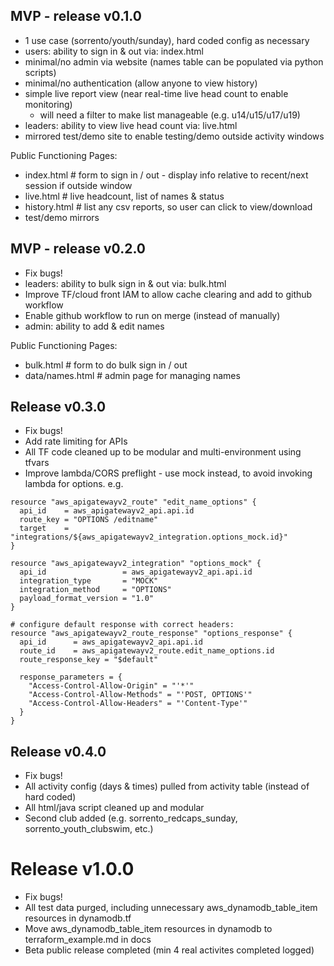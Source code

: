 ## MVP - release v0.1.0

- 1 use case (sorrento/youth/sunday), hard coded config as necessary
- users: ability to sign in & out via: index.html
- minimal/no admin via website (names table can be populated via python scripts)
- minimal/no authentication (allow anyone to view history)
- simple live report view (near real-time live head count to enable monitoring)
  - will need a filter to make list manageable (e.g. u14/u15/u17/u19)
- leaders: ability to view live head count via: live.html
- mirrored test/demo site to enable testing/demo outside activity windows

Public Functioning Pages:
- index.html  # form to sign in / out  - display info relative to recent/next session if outside window
- live.html   # live headcount, list of names & status
- history.html # list any csv reports, so user can click to view/download
- test/demo mirrors

## MVP - release v0.2.0
- Fix bugs!
- leaders: ability to bulk sign in & out via: bulk.html
- Improve TF/cloud front IAM to allow cache clearing and add to github workflow
- Enable github workflow to run on merge (instead of manually)
- admin: ability to add & edit names

Public Functioning Pages:
- bulk.html # form to do bulk sign in / out
- data/names.html # admin page for managing names

## Release v0.3.0
- Fix bugs!
- Add rate limiting for APIs
- All TF code cleaned up to be modular and multi-environment using tfvars
- Improve lambda/CORS preflight - use mock instead, to avoid invoking lambda for options.
e.g.
```hcl
resource "aws_apigatewayv2_route" "edit_name_options" {
  api_id    = aws_apigatewayv2_api.api.id
  route_key = "OPTIONS /editname"
  target    = "integrations/${aws_apigatewayv2_integration.options_mock.id}"
}

resource "aws_apigatewayv2_integration" "options_mock" {
  api_id                 = aws_apigatewayv2_api.api.id
  integration_type       = "MOCK"
  integration_method     = "OPTIONS"
  payload_format_version = "1.0"
}

# configure default response with correct headers:
resource "aws_apigatewayv2_route_response" "options_response" {
  api_id      = aws_apigatewayv2_api.api.id
  route_id    = aws_apigatewayv2_route.edit_name_options.id
  route_response_key = "$default"

  response_parameters = {
    "Access-Control-Allow-Origin" = "'*'"
    "Access-Control-Allow-Methods" = "'POST, OPTIONS'"
    "Access-Control-Allow-Headers" = "'Content-Type'"
  }
}
```

## Release v0.4.0
- Fix bugs!
- All activity config (days & times) pulled from activity table (instead of hard coded)
- All html/java script cleaned up and modular
- Second club added (e.g. sorrento_redcaps_sunday, sorrento_youth_clubswim, etc.)

# Release v1.0.0
- Fix bugs!
- All test data purged, including unnecessary aws_dynamodb_table_item resources in dynamodb.tf
- Move aws_dynamodb_table_item resources in dynamodb to terraform_example.md in docs 
- Beta public release completed (min 4 real activites completed logged)
